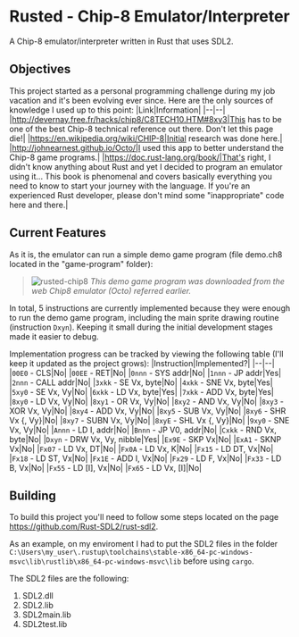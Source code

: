 # Rusted - Chip-8 Emulator/Interpreter
A Chip-8 emulator/interpreter written in Rust that uses SDL2.

## Objectives
This project started as a personal programming challenge during my job vacation and it's been evolving ever since. Here are the only sources of knowledge I used up to this point:
|Link|Information|
|--|--|
|http://devernay.free.fr/hacks/chip8/C8TECH10.HTM#8xy3|This has to be one of the best Chip-8 technical reference out there. Don't let this page die!|
|https://en.wikipedia.org/wiki/CHIP-8|Initial research was done here.|
|http://johnearnest.github.io/Octo/|I used this app to better understand the Chip-8 game programs.|
|https://doc.rust-lang.org/book/|That's right, I didn't know anything about Rust and yet I decided to program an emulator using it... This book is phenomenal and covers basically everything you need to know to start your journey with the language. If you're an experienced Rust developer, please don't mind some "inappropriate" code here and there.|

## Current Features
As it is, the emulator can run a simple demo game program (file demo.ch8 located in the "game-program" folder):
> ![rusted-chip8](https://github.com/rodrigoCucick/rusted-chip8/assets/16089829/3d5b7226-06dc-49df-8d8e-d9500f03ec83)
> _This demo game program was downloaded from the web Chip8 emulator (Octo) referred earlier._

In total, 5 instructions are currently implemented because they were enough to run the demo game program, including the main sprite drawing routine (instruction `Dxyn`). Keeping it small during the initial development stages made it easier to debug.

Implementation progress can be tracked by viewing the following table (I'll keep it updated as the project grows):
|Instruction|Implemented?|
|--|--|
|`00E0` - CLS|No|
|`00EE` - RET|No|
|`0nnn` - SYS addr|No|
|`1nnn` - JP addr|Yes|
|`2nnn` - CALL addr|No|
|`3xkk` - SE Vx, byte|No|
|`4xkk` - SNE Vx, byte|Yes|
|`5xy0` - SE Vx, Vy|No|
|`6xkk` - LD Vx, byte|Yes|
|`7xkk` - ADD Vx, byte|Yes|
|`8xy0` - LD Vx, Vy|No|
|`8xy1` - OR Vx, Vy|No|
|`8xy2` - AND Vx, Vy|No|
|`8xy3` - XOR Vx, Vy|No|
|`8xy4` - ADD Vx, Vy|No|
|`8xy5` - SUB Vx, Vy|No|
|`8xy6` - SHR Vx {, Vy}|No|
|`8xy7` - SUBN Vx, Vy|No|
|`8xyE` - SHL Vx {, Vy}|No|
|`9xy0` - SNE Vx, Vy|No|
|`Annn` - LD I, addr|No|
|`Bnnn` - JP V0, addr|No|
|`Cxkk` - RND Vx, byte|No|
|`Dxyn` - DRW Vx, Vy, nibble|Yes|
|`Ex9E` - SKP Vx|No|
|`ExA1` - SKNP Vx|No|
|`Fx07` - LD Vx, DT|No|
|`Fx0A` - LD Vx, K|No|
|`Fx15` - LD DT, Vx|No|
|`Fx18` - LD ST, Vx|No|
|`Fx1E` - ADD I, Vx|No|
|`Fx29` - LD F, Vx|No|
|`Fx33` - LD B, Vx|No|
|`Fx55` - LD [I], Vx|No|
|`Fx65` - LD Vx, [I]|No|

## Building
To build this project you'll need to follow some steps located on the page https://github.com/Rust-SDL2/rust-sdl2.

As an example, on my enviroment I had to put the SDL2 files in the folder `C:\Users\my_user\.rustup\toolchains\stable-x86_64-pc-windows-msvc\lib\rustlib\x86_64-pc-windows-msvc\lib` before using `cargo`.

The SDL2 files are the following:
1. SDL2.dll
2. SDL2.lib
3. SDL2main.lib
4. SDL2test.lib
